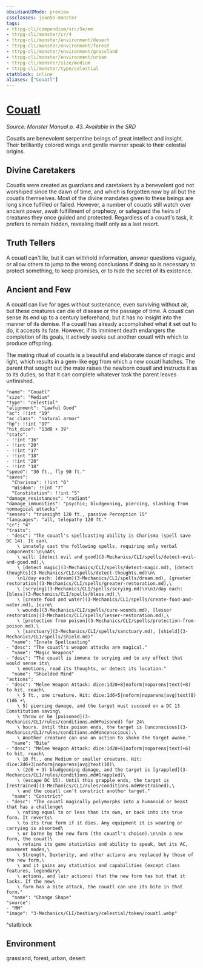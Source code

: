 ```yaml
---
obsidianUIMode: preview
cssclasses: json5e-monster
tags:
- ttrpg-cli/compendium/src/5e/mm
- ttrpg-cli/monster/cr/4
- ttrpg-cli/monster/environment/desert
- ttrpg-cli/monster/environment/forest
- ttrpg-cli/monster/environment/grassland
- ttrpg-cli/monster/environment/urban
- ttrpg-cli/monster/size/medium
- ttrpg-cli/monster/type/celestial
statblock: inline
aliases: ["Couatl"]
---
```

# [Couatl](3-Mechanics\CLI\bestiary\celestial/couatl.md)
*Source: Monster Manual p. 43. Available in the <span title='Systems Reference Document (5.1)'>SRD</span>*  

Couatls are benevolent serpentine beings of great intellect and insight. Their brilliantly colored wings and gentle manner speak to their celestial origins.

## Divine Caretakers

Couatls were created as guardians and caretakers by a benevolent god not worshiped since the dawn of time, and which is forgotten now by all but the couatls themselves. Most of the divine mandates given to these beings are long since fulfilled or failed. However, a number of couatls still watch over ancient power, await fulfillment of prophecy, or safeguard the heirs of creatures they once guided and protected. Regardless of a couatl's task, it prefers to remain hidden, revealing itself only as a last resort.

## Truth Tellers

A couatl can't lie, but it can withhold information, answer questions vaguely, or allow others to jump to the wrong conclusions if doing so is necessary to protect something, to keep promises, or to hide the secret of its existence.

## Ancient and Few

A couatl can live for ages without sustenance, even surviving without air, but these creatures can die of disease or the passage of time. A couatl can sense its end up to a century beforehand, but it has no insight into the manner of its demise. If a couatl has already accomplished what it set out to do, it accepts its fate. However, if its imminent death endangers the completion of its goals, it actively seeks out another couatl with which to produce offspring.

The mating ritual of couatls is a beautiful and elaborate dance of magic and light, which results in a gem-like egg from which a new couatl hatches. The parent that sought out the mate raises the newborn couatl and instructs it as to its duties, so that it can complete whatever task the parent leaves unfinished.

```statblock
"name": "Couatl"
"size": "Medium"
"type": "celestial"
"alignment": "Lawful Good"
"ac": !!int "19"
"ac_class": "natural armor"
"hp": !!int "97"
"hit_dice": "13d8 + 39"
"stats":
- !!int "16"
- !!int "20"
- !!int "17"
- !!int "18"
- !!int "20"
- !!int "18"
"speed": "30 ft., fly 90 ft."
"saves":
  "Charisma": !!int "6"
  "Wisdom": !!int "7"
  "Constitution": !!int "5"
"damage_resistances": "radiant"
"damage_immunities": "psychic; bludgeoning, piercing, slashing from nonmagical attacks"
"senses": "truesight 120 ft., passive Perception 15"
"languages": "all, telepathy 120 ft."
"cr": "4"
"traits":
- "desc": "The couatl's spellcasting ability is Charisma (spell save DC 14). It can\
    \ innately cast the following spells, requiring only verbal components:\n\nAt\
    \ will: [detect evil and good](3-Mechanics/CLI/spells/detect-evil-and-good.md),\
    \ [detect magic](3-Mechanics/CLI/spells/detect-magic.md), [detect thoughts](3-Mechanics/CLI/spells/detect-thoughts.md)\n\
    \n1/day each: [dream](3-Mechanics/CLI/spells/dream.md), [greater restoration](3-Mechanics/CLI/spells/greater-restoration.md),\
    \ [scrying](3-Mechanics/CLI/spells/scrying.md)\n\n3/day each: [bless](3-Mechanics/CLI/spells/bless.md),\
    \ [create food and water](3-Mechanics/CLI/spells/create-food-and-water.md), [cure\
    \ wounds](3-Mechanics/CLI/spells/cure-wounds.md), [lesser restoration](3-Mechanics/CLI/spells/lesser-restoration.md),\
    \ [protection from poison](3-Mechanics/CLI/spells/protection-from-poison.md),\
    \ [sanctuary](3-Mechanics/CLI/spells/sanctuary.md), [shield](3-Mechanics/CLI/spells/shield.md)"
  "name": "Innate Spellcasting"
- "desc": "The couatl's weapon attacks are magical."
  "name": "Magic Weapons"
- "desc": "The couatl is immune to scrying and to any effect that would sense its\
    \ emotions, read its thoughts, or detect its location."
  "name": "Shielded Mind"
"actions":
- "desc": "Melee Weapon Attack: dice:1d20+8|noform|noparens|text(+8) to hit, reach\
    \ 5 ft., one creature. Hit: dice:1d6+5|noform|noparens|avg|text(8) (1d6 +\
    \ 5) piercing damage, and the target must succeed on a DC 13 Constitution saving\
    \ throw or be [poisoned](3-Mechanics/CLI/rules/conditions.md#Poisoned) for 24\
    \ hours. Until this poison ends, the target is [unconscious](3-Mechanics/CLI/rules/conditions.md#Unconscious).\
    \ Another creature can use an action to shake the target awake."
  "name": "Bite"
- "desc": "Melee Weapon Attack: dice:1d20+6|noform|noparens|text(+6) to hit, reach\
    \ 10 ft., one Medium or smaller creature. Hit: dice:2d6+3|noform|noparens|avg|text(10)\
    \ (2d6 + 3) bludgeoning damage, and the target is [grappled](3-Mechanics/CLI/rules/conditions.md#Grappled)\
    \ (escape DC 15). Until this grapple ends, the target is [restrained](3-Mechanics/CLI/rules/conditions.md#Restrained),\
    \ and the couatl can't constrict another target."
  "name": "Constrict"
- "desc": "The couatl magically polymorphs into a humanoid or beast that has a challenge\
    \ rating equal to or less than its own, or back into its true form. It reverts\
    \ to its true form if it dies. Any equipment it is wearing or carrying is absorbed\
    \ or borne by the new form (the couatl's choice).\n\nIn a new form, the couatl\
    \ retains its game statistics and ability to speak, but its AC, movement modes,\
    \ Strength, Dexterity, and other actions are replaced by those of the new form,\
    \ and it gains any statistics and capabilities (except class features, legendary\
    \ actions, and lair actions) that the new form has but that it lacks. If the new\
    \ form has a bite attack, the couatl can use its bite in that form."
  "name": "Change Shape"
"source":
- "MM"
"image": "3-Mechanics/CLI/bestiary/celestial/token/couatl.webp"
```
^statblock

## Environment

grassland, forest, urban, desert